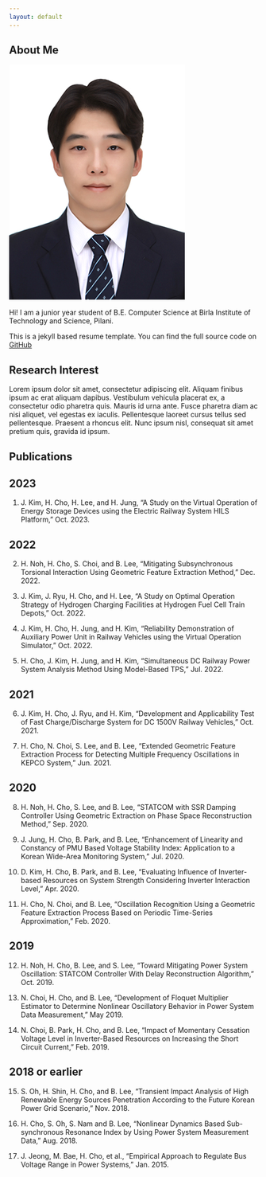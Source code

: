 ```yaml
---
layout: default
---
```


## About Me

<img class="profile-picture" src="CHH.jpg">

Hi! I am a junior year student of B.E. Computer Science at Birla Institute of Technology and Science, Pilani.

This is a jekyll based resume template. You can find the full source code on [GitHub](https://github.com/wheee88)

## Research Interest

Lorem ipsum dolor sit amet, consectetur adipiscing elit. Aliquam finibus ipsum ac erat aliquam dapibus. Vestibulum vehicula placerat ex, a consectetur odio pharetra quis. Mauris id urna ante. Fusce pharetra diam ac nisi aliquet, vel egestas ex iaculis. Pellentesque laoreet cursus tellus sed pellentesque. Praesent a rhoncus elit. Nunc ipsum nisl, consequat sit amet pretium quis, gravida id ipsum.

## Publications
2023
---
1. J. Kim, H. Cho, H. Lee, and H. Jung, “A Study on the Virtual Operation of Energy Storage Devices using the Electric Railway System HILS Platform,” Oct. 2023.  

2022
---
2. H. Noh, H. Cho, S. Choi, and B. Lee, “Mitigating Subsynchronous Torsional Interaction Using Geometric Feature Extraction Method,” Dec. 2022.  

3. J. Kim, J. Ryu, H. Cho, and H. Lee, “A Study on Optimal Operation Strategy of Hydrogen Charging Facilities at Hydrogen Fuel Cell Train Depots,” Oct. 2022.  

4. J. Kim, H. Cho, H. Jung, and H. Kim, “Reliability Demonstration of Auxiliary Power Unit in Railway Vehicles using the Virtual Operation Simulator,” Oct. 2022.  

5. H. Cho, J. Kim, H. Jung, and H. Kim, “Simultaneous DC Railway Power System Analysis Method Using Model-Based TPS,” Jul. 2022.  

2021
---
6. J. Kim, H. Cho, J. Ryu, and H. Kim, “Development and Applicability Test of Fast Charge/Discharge System for DC 1500V Railway Vehicles,” Oct. 2021.  

7. H. Cho, N. Choi, S. Lee, and B. Lee, “Extended Geometric Feature Extraction Process for Detecting Multiple Frequency Oscillations in KEPCO System,” Jun. 2021.  

2020
---
8. H. Noh, H. Cho, S. Lee, and B. Lee, “STATCOM with SSR Damping Controller Using Geometric Extraction on Phase Space Reconstruction Method,” Sep. 2020.  

9. J. Jung, H. Cho, B. Park, and B. Lee, “Enhancement of Linearity and Constancy of PMU Based Voltage Stability Index: Application to a Korean Wide-Area Monitoring System,” Jul. 2020.  

10. D. Kim, H. Cho, B. Park, and B. Lee, “Evaluating Influence of Inverter-based Resources on System Strength Considering Inverter Interaction Level,” Apr. 2020.  

11. H. Cho, N. Choi, and B. Lee, “Oscillation Recognition Using a Geometric Feature Extraction Process Based on Periodic Time-Series Approximation,” Feb. 2020.  

2019
---
12. H. Noh, H. Cho, B. Lee, and S. Lee, “Toward Mitigating Power System Oscillation: STATCOM Controller With Delay Reconstruction Algorithm,” Oct. 2019.  

13. N. Choi, H. Cho, and B. Lee, “Development of Floquet Multiplier Estimator to Determine Nonlinear Oscillatory Behavior in Power System Data Measurement,” May 2019.  

14. N. Choi, B. Park, H. Cho, and B. Lee, “Impact of Momentary Cessation Voltage Level in Inverter-Based Resources on Increasing the Short Circuit Current,” Feb. 2019.  

2018 or earlier
---
15. S. Oh, H. Shin, H. Cho, and B. Lee, “Transient Impact Analysis of High Renewable Energy Sources Penetration According to the Future Korean Power Grid Scenario,” Nov. 2018.  

16. H. Cho, S. Oh, S. Nam and B. Lee, “Nonlinear Dynamics Based Sub-synchronous Resonance Index by Using Power System Measurement Data,” Aug. 2018.  

17. J. Jeong, M. Bae, H. Cho, et al., “Empirical Approach to Regulate Bus Voltage Range in Power Systems,” Jan. 2015.  
